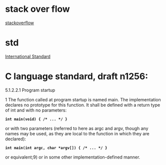 # stack over flow


[stackoverflow](https://stackoverflow.com/questions/5020362/declare-main-prototype)




# std


[International Standard](http://www.open-std.org/jtc1/sc22/wg14/www/docs/n1256.pdf)




# C language standard, draft n1256:

5.1.2.2.1 Program startup

1 The function called at program startup is named main. The implementation declares no prototype for this function. It shall be defined with a return type of int and with no parameters:


**`int main(void) { /* ... */ }`**


or with two parameters (referred to here as argc and argv, though any names may be used, as they are local to the function in which they are declared):


**`int main(int argc, char *argv[]) { /* ... */ }`**


or equivalent;9) or in some other implementation-defined manner.

